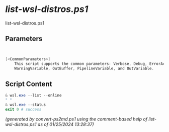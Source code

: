 *list-wsl-distros.ps1*
================

list-wsl-distros.ps1 


Parameters
----------
```powershell


[<CommonParameters>]
    This script supports the common parameters: Verbose, Debug, ErrorAction, ErrorVariable, WarningAction, 
    WarningVariable, OutBuffer, PipelineVariable, and OutVariable.
```

Script Content
--------------
```powershell
& wsl.exe --list --online
" "
& wsl.exe --status
exit 0 # success
```

*(generated by convert-ps2md.ps1 using the comment-based help of list-wsl-distros.ps1 as of 01/25/2024 13:28:37)*
